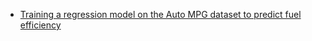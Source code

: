 * [Training a regression model on the Auto MPG dataset to predict fuel efficiency](https://github.com/UgurUysal86/My-ML-Notebooks/blob/main/regression/ex-2/20240809_Training_a_regression_model_on_the_Auto_MPG_dataset_to_predict_fuel_efficiency.ipynb)
